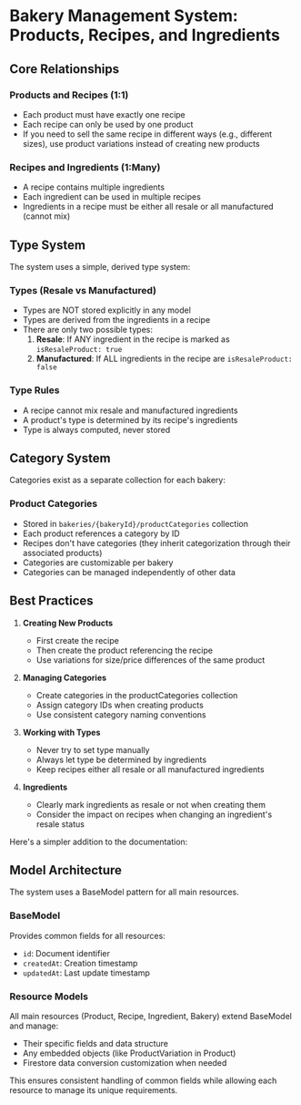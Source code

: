 # Bakery Management System: Products, Recipes, and Ingredients

## Core Relationships

### Products and Recipes (1:1)
- Each product must have exactly one recipe
- Each recipe can only be used by one product
- If you need to sell the same recipe in different ways (e.g., different sizes), use product variations instead of creating new products

### Recipes and Ingredients (1:Many)
- A recipe contains multiple ingredients
- Each ingredient can be used in multiple recipes
- Ingredients in a recipe must be either all resale or all manufactured (cannot mix)

## Type System

The system uses a simple, derived type system:

### Types (Resale vs Manufactured)
- Types are NOT stored explicitly in any model
- Types are derived from the ingredients in a recipe
- There are only two possible types:
  1. **Resale**: If ANY ingredient in the recipe is marked as `isResaleProduct: true`
  2. **Manufactured**: If ALL ingredients in the recipe are `isResaleProduct: false`

### Type Rules
- A recipe cannot mix resale and manufactured ingredients
- A product's type is determined by its recipe's ingredients
- Type is always computed, never stored

## Category System

Categories exist as a separate collection for each bakery:

### Product Categories
- Stored in `bakeries/{bakeryId}/productCategories` collection
- Each product references a category by ID
- Recipes don't have categories (they inherit categorization through their associated products)
- Categories are customizable per bakery
- Categories can be managed independently of other data

## Best Practices

1. **Creating New Products**
   - First create the recipe
   - Then create the product referencing the recipe
   - Use variations for size/price differences of the same product

2. **Managing Categories**
   - Create categories in the productCategories collection
   - Assign category IDs when creating products
   - Use consistent category naming conventions

3. **Working with Types**
   - Never try to set type manually
   - Always let type be determined by ingredients
   - Keep recipes either all resale or all manufactured ingredients

4. **Ingredients**
   - Clearly mark ingredients as resale or not when creating them
   - Consider the impact on recipes when changing an ingredient's resale status

Here's a simpler addition to the documentation:

## Model Architecture

The system uses a BaseModel pattern for all main resources.

### BaseModel
Provides common fields for all resources:
- `id`: Document identifier
- `createdAt`: Creation timestamp
- `updatedAt`: Last update timestamp

### Resource Models
All main resources (Product, Recipe, Ingredient, Bakery) extend BaseModel and manage:
- Their specific fields and data structure
- Any embedded objects (like ProductVariation in Product)
- Firestore data conversion customization when needed

This ensures consistent handling of common fields while allowing each resource to manage its unique requirements.

